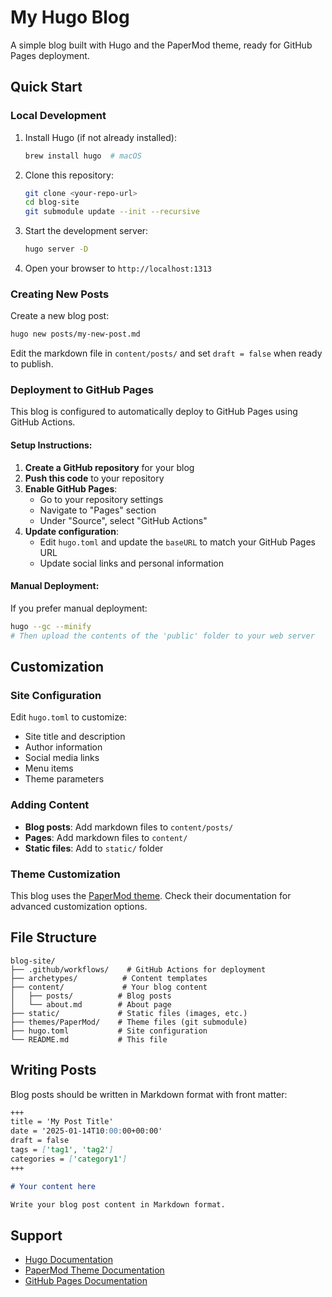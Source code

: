 # My Hugo Blog

A simple blog built with Hugo and the PaperMod theme, ready for GitHub Pages deployment.

## Quick Start

### Local Development

1. Install Hugo (if not already installed):
   ```bash
   brew install hugo  # macOS
   ```

2. Clone this repository:
   ```bash
   git clone <your-repo-url>
   cd blog-site
   git submodule update --init --recursive
   ```

3. Start the development server:
   ```bash
   hugo server -D
   ```

4. Open your browser to `http://localhost:1313`

### Creating New Posts

Create a new blog post:
```bash
hugo new posts/my-new-post.md
```

Edit the markdown file in `content/posts/` and set `draft = false` when ready to publish.

### Deployment to GitHub Pages

This blog is configured to automatically deploy to GitHub Pages using GitHub Actions.

#### Setup Instructions:

1. **Create a GitHub repository** for your blog
2. **Push this code** to your repository
3. **Enable GitHub Pages**:
   - Go to your repository settings
   - Navigate to "Pages" section
   - Under "Source", select "GitHub Actions"
4. **Update configuration**:
   - Edit `hugo.toml` and update the `baseURL` to match your GitHub Pages URL
   - Update social links and personal information

#### Manual Deployment:

If you prefer manual deployment:
```bash
hugo --gc --minify
# Then upload the contents of the 'public' folder to your web server
```

## Customization

### Site Configuration

Edit `hugo.toml` to customize:
- Site title and description
- Author information
- Social media links
- Menu items
- Theme parameters

### Adding Content

- **Blog posts**: Add markdown files to `content/posts/`
- **Pages**: Add markdown files to `content/`
- **Static files**: Add to `static/` folder

### Theme Customization

This blog uses the [PaperMod theme](https://github.com/adityatelange/hugo-PaperMod). 
Check their documentation for advanced customization options.

## File Structure

```
blog-site/
├── .github/workflows/    # GitHub Actions for deployment
├── archetypes/          # Content templates
├── content/             # Your blog content
│   ├── posts/          # Blog posts
│   └── about.md        # About page
├── static/             # Static files (images, etc.)
├── themes/PaperMod/    # Theme files (git submodule)
├── hugo.toml           # Site configuration
└── README.md           # This file
```

## Writing Posts

Blog posts should be written in Markdown format with front matter:

```markdown
+++
title = 'My Post Title'
date = '2025-01-14T10:00:00+00:00'
draft = false
tags = ['tag1', 'tag2']
categories = ['category1']
+++

# Your content here

Write your blog post content in Markdown format.
```

## Support

- [Hugo Documentation](https://gohugo.io/documentation/)
- [PaperMod Theme Documentation](https://github.com/adityatelange/hugo-PaperMod)
- [GitHub Pages Documentation](https://docs.github.com/en/pages)
